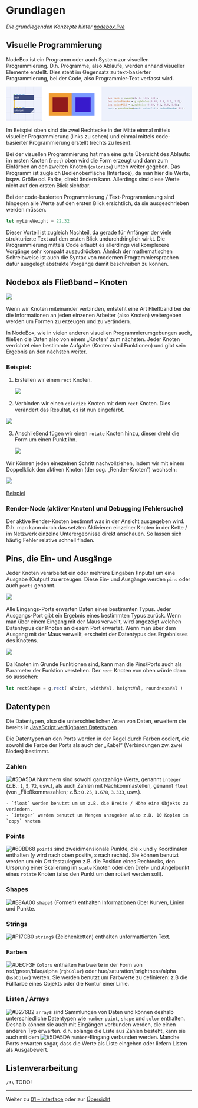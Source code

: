 # Grundlagen

*Die grundlegenden Konzepte hinter [nodebox.live](http://nodebox.live)*

## Visuelle Programmierung

NodeBox ist ein Programm oder auch System zur visuellen Programmierung. D.h. Programme, also Abläufe, werden anhand visueller Elemente erstellt. Dies steht im Gegensatz zu text-basierter Programmierung, bei der Code, also Programmier-Text verfasst wird.

![Vergleich visuelle und code-basierte Programmierung](assets/compare.png)

Im Beispiel oben sind die zwei Rechtecke in der Mitte einmal mittels visueller Programmierung (links zu sehen) und einmal mittels code-basierter Programmierung erstellt (rechts zu lesen).

Bei der visuellen Programmierung hat man eine gute Übersicht des Ablaufs: im ersten Knoten (`rect`) oben wird die Form erzeugt und dann zum Einfärben an den zweiten Knoten (`colorize`) unten weiter gegeben. Das Programm ist zugleich Bedienoberfläche (Interface), da man hier die Werte, bspw. Größe od. Farbe, direkt ändern kann. Allerdings sind diese Werte nicht auf den ersten Blick sichtbar. 

Bei der code-basierten Programmierung / Text-Programmierung sind hingegen alle Werte auf den ersten Blick ersichtlich, da sie ausgeschrieben werden müssen.

```javascript
let myLineWeight = 22.32
```

Dieser Vorteil ist zugleich Nachteil, da gerade für Anfänger der viele strukturierte Text auf den ersten Blick undurchdringlich wirkt. Die Programmierung mittels Code erlaubt es allerdings viel komplexere Vorgänge sehr kompakt auszudrücken. Ähnlich der mathematischen Schreibweise ist auch die Syntax von modernen Programmiersprachen dafür ausgelegt abstrakte Vorgänge damit beschreiben zu können.

## Nodebox als Fließband – Knoten

![](https://media.giphy.com/media/wKfYItv9gsjXG/giphy.gif)

Wenn wir Knoten miteinander verbinden, entsteht eine Art Fließband bei der die Informationen an jeden einzenen Arbeiter (also Knoten) weitergeben werden um Formen zu erzeugen und zu verändern.

In NodeBox, wie in vielen anderen visuellen Programmierumgebungen auch, fließen die Daten also von einem „Knoten“ zum nächsten. Jeder Knoten verrichtet eine bestimmte Aufgabe (Knoten sind Funktionen) und gibt sein Ergebnis an den nächsten weiter.

### Beispiel:

1. Erstellen wir einen `rect` Knoten.

	![](assets/basics_1.png)

2. Verbinden wir einen `colorize` Knoten mit dem `rect` Knoten. Dies verändert das Resultat, es ist nun eingefärbt.

  ![](assets/basics_2.png)

3. Anschließend fügen wir einen `rotate` Knoten hinzu, dieser dreht die Form um einen Punkt ihn.

   ![](assets/basics_3.png)

Wir Können jeden einezelnen Schritt nachvollziehen, indem wir mit einem Doppelklick den aktiven Knoten (der sog. „Render-Knoten“) wechseln:
	

   ![](assets/basics_render.gif)
   
   [Beispiel](https://nodebox.live/nodebox-intro/b00knoten)

### Render-Node (aktiver Knoten) und Debugging (Fehlersuche)

Der aktive Render-Knoten bestimmt was in der Ansicht ausgegeben wird. D.h. man kann durch das setzten Aktivieren einzelner Knoten in der Kette / im Netzwerk einzelne Unterergebnisse direkt anschauen. So lassen sich häufig Fehler relative schnell finden.

## Pins, die Ein- und Ausgänge

Jeder Knoten verarbeitet ein oder mehrere Eingaben (Inputs) um eine Ausgabe (Output) zu erzeugen. Diese Ein- und Ausgänge werden `pins` oder auch `ports` genannt.

  ![](assets/grundlagen_input_output.png)
  
Alle Eingangs-Ports erwarten Daten eines bestimmten Typus. Jeder Ausgangs-Port gibt ein Ergebnis eines bestimmten Typus zurück. Wenn man über einem Eingang mit der Maus verweilt, wird angezeigt welchen Datentypus der Knoten an diesem Port erwartet. Wenn man über dem Ausgang mit der Maus verweilt, erscheint der Datentypus des Ergebnisses des Knotens.

  ![](assets/grundlagen_input_art.png)
  
Da Knoten im Grunde Funktionen sind, kann man die Pins/Ports auch als Parameter der Funktion verstehen. Der `rect` Knoten von oben würde dann so aussehen:

```javascript
let rectShape = g.rect( aPoint, widthVal, heightVal, roundnessVal )
```

## Datentypen

Die Datentypen, also die unterschiedlichen Arten von Daten, erweitern die bereits in [JavaScript verfügbaren Datentypen](https://developer.mozilla.org/en-US/docs/Web/JavaScript/Data_structures).

Die Datentypen an den Ports werden in der Regel durch Farben codiert, die sowohl die Farbe der Ports als auch der „Kabel“ (Verbindungen zw. zwei Nodes) bestimmt.

### Zahlen

![#5DA5DA](https://placehold.it/15/5DA5DA?text=+) Nummern sind sowohl ganzzahlige Werte, genannt `integer` (z.B.: `1`, `5`, `72`, usw.), als auch Zahlen mit Nachkommastellen, genannt `float` (von „Fließkommazahlen; z.B.: `0.25`, `1.678`, `3.333`, usw.).

	- `float` werden benutzt um um z.B. die Breite / Höhe eine Objekts zu verändern.
	- `integer` werden benutzt um Mengen anzugeben also z.B. 10 Kopien im `copy` Knoten

### Points

![#60BD68](https://placehold.it/15/60BD68?text=+) `point`s sind zweidimensionale Punkte, die `x` und `y` Koordinaten enthalten (`y` wird nach oben positiv, `x` nach rechts). Sie können benutzt werden um ein Ort festzulegen z.B. die Position eines Rechtecks, den Ursprung einer Skalierung im `scale` Knoten oder den Dreh- und Angelpunkt eines `rotate` Knoten (also den Punkt um den rotiert werden soll).

### Shapes

![#E8AA00](https://placehold.it/15/E8AA00?text=+) `shape`s (Formen) enthalten Informationen über Kurven, Linien und Punkte.

### Strings

![#F17CB0](https://placehold.it/15/F17CB0?text=+) `string`s (Zeichenketten) enthalten unformattierten Text.

### Farben

![#DECF3F](https://placehold.it/15/DECF3F?text=+) `Colors` enthalten Farbwerte in der Form von red/green/blue/alpha (`rgbColor`) oder hue/saturation/brightness/alpha (`hsbColor`) werten. Sie werden benutzt um Farbwerte zu definieren: z.B die Füllfarbe eines Objekts oder die Kontur einer Linie.

### Listen / Arrays

![#B276B2](https://placehold.it/15/B276B2?text=+) `array`s sind Sammlungen von Daten und können deshalb unterschiedliche Datentypen wie `number` `point`, `shape` und `color` enthalten. Deshalb können sie auch mit Eingängen verbunden werden, die einen anderen Typ erwarten. d.h. solange die Liste aus Zahlen besteht, kann sie auch mit dem ![#5DA5DA](https://placehold.it/15/5DA5DA?text=+) `number`-Eingang verbunden werden. Manche Ports erwarten sogar, dass die Werte als Liste eingehen oder liefern Listen als Ausgabewert.

## Listenverarbeitung

**`/!\`** TODO!

---

Weiter zu [01 – Interface](01-interface.md) oder zur [Übersicht](readme.md)
